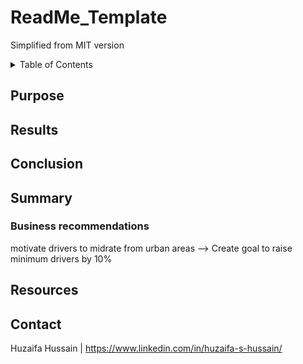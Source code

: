 # ReadMe_Template
Simplified from MIT version

<!-- TABLE OF CONTENTS -->
<details>
  <summary>Table of Contents</summary>
  <ol>
    <li>
      <a href="#Purpose">Purpose</a>
      <a href="#Results">Results</a>
      <ul>
        <li><a href="#Insert-Sub-section-here">Insert sub-section here</a></li>
      </ul>
    </li>
    <li><a href="#Conclusion">Conclusion</a></li>
    <li><a href="#Summary">Summary</a></li>
    <li><a href="#Resources">Resources</a></li>
    <li><a href="#Contact">Contact</a></li>
  </ol>
</details>

## Purpose


## Results


## Conclusion


## Summary

### Business recommendations 
motivate drivers to midrate from urban areas  --> Create goal to raise minimum drivers by 10%


## Resources


## Contact
Huzaifa Hussain | https://www.linkedin.com/in/huzaifa-s-hussain/




